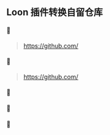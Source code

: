 
## Loon 插件转换自留仓库


#### 👋 

> https://github.com/
>

#### 👋 

> https://github.com/
>

#### 👋 

> 
>

#### 👋 

> 
>

#### 👋 

> 
>
